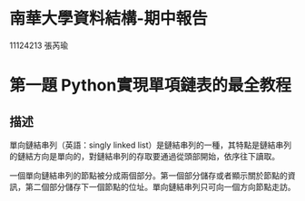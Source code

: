 # 南華大學資料結構-期中報告
11124213 張芮瑜
# 第一題 Python實現單項鏈表的最全教程
## 描述
單向鏈結串列（英語：singly linked list）是鏈結串列的一種，其特點是鏈結串列的鏈結方向是單向的，對鏈結串列的存取要通過從頭部開始，依序往下讀取。

一個單向鏈結串列的節點被分成兩個部分。第一個部分儲存或者顯示關於節點的資訊，第二個部分儲存下一個節點的位址。單向鏈結串列只可向一個方向節點走訪。
